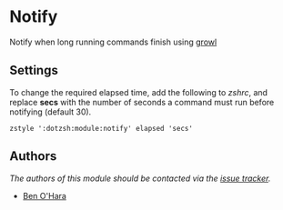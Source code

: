 Notify
======

Notify when long running commands finish using [growl][1]

Settings
--------

To change the required elapsed time, add the following to *zshrc*,
and replace **secs** with the number of seconds a command must run
before notifying (default 30).

    zstyle ':dotzsh:module:notify' elapsed 'secs'

Authors
-------

*The authors of this module should be contacted via the [issue tracker][2].*

  - [Ben O'Hara](https://github.com/benohara)

[1]: http://growl.info
[2]: https://github.com/dotphiles/dotzsh/issues

